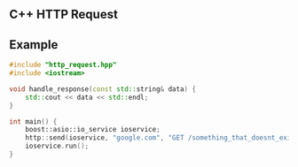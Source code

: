 C++ HTTP Request
---------

Example
---------
```cpp
#include "http_request.hpp"
#include <iostream>

void handle_response(const std::string& data) {
    std::cout << data << std::endl;
}

int main() {
    boost::asio::io_service ioservice;
    http::send(ioservice, "google.com", "GET /something_that_doesnt_exist", handle_response);
    ioservice.run();
}
```
